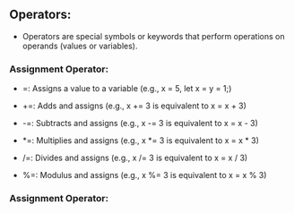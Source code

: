 ## Operators:
- Operators are special symbols or keywords that perform operations on operands (values or variables).

### Assignment Operator:
- =: Assigns a value to a variable 
    (e.g., x = 5, let x = y = 1;)

- +=: Adds and assigns 
    (e.g., x += 3 is equivalent to x = x + 3)

- -=: Subtracts and assigns 
    (e.g., x -= 3 is equivalent to x = x - 3)

- *=: Multiplies and assigns 
    (e.g., x *= 3 is equivalent to x = x * 3)

- /=: Divides and assigns 
    (e.g., x /= 3 is equivalent to x = x / 3)

- %=: Modulus and assigns 
    (e.g., x %= 3 is equivalent to x = x % 3)


### Assignment Operator:
